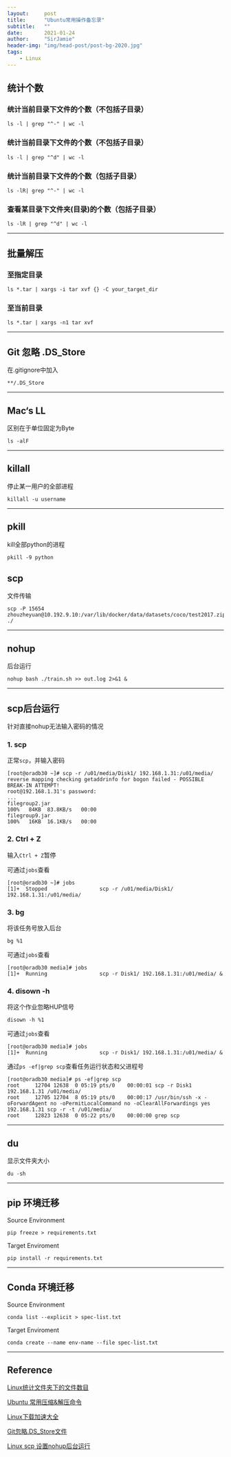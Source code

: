 ```yaml
---
layout:     post
title:      "Ubuntu常用操作备忘录"
subtitle:   ""
date:       2021-01-24
author:     "SirJamie"
header-img: "img/head-post/post-bg-2020.jpg"
tags:
    - Linux
---
```



## 统计个数

### 统计当前目录下文件的个数（不包括子目录）
```
ls -l | grep "^-" | wc -l
```

### 统计当前目录下文件的个数（不包括子目录）
```
ls -l | grep "^d" | wc -l
```

### 统计当前目录下文件的个数（包括子目录）
```
ls -lR| grep "^-" | wc -l
```

### 查看某目录下文件夹(目录)的个数（包括子目录）
```
ls -lR | grep "^d" | wc -l
```
---


## 批量解压

### 至指定目录
```
ls *.tar | xargs -i tar xvf {} -C your_target_dir
```

### 至当前目录
```
ls *.tar | xargs -n1 tar xvf
```
---

## Git 忽略 .DS_Store
在.gitignore中加入
```
**/.DS_Store
```
---

## Mac‘s LL
区别在于单位固定为Byte
```
ls -alF
```
---


## killall
停止某一用户的全部进程
```
killall -u username
```
---

## pkill
kill全部python的进程
```
pkill -9 python
```

## scp
文件传输
```
scp -P 15654 zhouzheyuan@10.192.9.10:/var/lib/docker/data/datasets/coco/test2017.zip ./
```
---

## nohup
后台运行
```
nohup bash ./train.sh >> out.log 2>&1 &
```
---

## scp后台运行
针对直接nohup无法输入密码的情况

### 1. scp
正常`scp`，并输入密码
```
[root@oradb30 ~]# scp -r /u01/media/Disk1/ 192.168.1.31:/u01/media/
reverse mapping checking getaddrinfo for bogon failed - POSSIBLE BREAK-IN ATTEMPT!
root@192.168.1.31's password: 
...
filegroup2.jar                                                                                                                                              100%   84KB  83.8KB/s   00:00    
filegroup9.jar                                                                                                                                              100%   16KB  16.1KB/s   00:00    
```

### 2. Ctrl + Z
输入`Ctrl + Z`暂停

可通过`jobs`查看
```
[root@oradb30 ~]# jobs
[1]+  Stopped                 scp -r /u01/media/Disk1/ 192.168.1.31:/u01/media/
```

### 3. bg
将该任务号放入后台
```
bg %1
```

可通过`jobs`查看
```
[root@oradb30 media]# jobs
[1]+  Running                 scp -r Disk1/ 192.168.1.31:/u01/media/ &
```

### 4. disown -h
将这个作业忽略HUP信号
```
disown -h %1
```

可通过`jobs`查看
```
[root@oradb30 media]# jobs
[1]+  Running                 scp -r Disk1/ 192.168.1.31:/u01/media/ &
```

通过`ps -ef|grep scp`查看任务运行状态和父进程号
```
[root@oradb30 media]# ps -ef|grep scp
root     12704 12638  0 05:19 pts/0    00:00:01 scp -r Disk1  192.168.1.31 /u01/media/
root     12705 12704  8 05:19 pts/0    00:00:17 /usr/bin/ssh -x -oForwardAgent no -oPermitLocalCommand no -oClearAllForwardings yes 192.168.1.31 scp -r -t /u01/media/
root     12823 12638  0 05:22 pts/0    00:00:00 grep scp
```
---

## du
显示文件夹大小
```
du -sh
```
---

## pip 环境迁移
Source Environment
```
pip freeze > requirements.txt
```

Target Enviroment
```
pip install -r requirements.txt
```
---

## Conda 环境迁移
Source Environment
```
conda list --explicit > spec-list.txt
```

Target Enviroment
```
conda create --name env-name --file spec-list.txt
```
---

## Reference
[Linux统计文件夹下的文件数目](http://noahsnail.com/2017/02/07/2017-02-07-Linux统计文件夹下的文件数目/)

[Ubuntu 常用压缩&解压命令](https://sirjamie.github.io/2020/10/24/tar/)

[Linux下载加速大全](https://sirjamie.github.io/2020/11/16/boost/)

[Git忽略.DS_Store文件](https://orianna-zzo.github.io/sci-tech/2018-01/mac中git忽略.ds_store文件/)

[Linux scp 设置nohup后台运行](https://www.cnblogs.com/jyzhao/p/6253728.html)